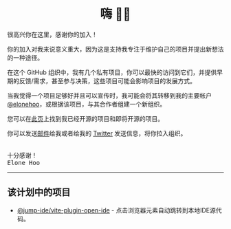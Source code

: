 <h1 align='center'>嗨 👋🏼</h1>

很高兴你在这里，感谢你的加入！

你的加入对我来说意义重大，因为这是支持我专注于维护自己的项目并提出新想法的一种途径。

在这个 GitHub 组织中，我有几个私有项目，你可以最快的访问到它们，并提供早期的反馈/需求，甚至参与决策，这些项目可能会影响项目的发展方式。

当我觉得一个项目足够好并且可以宣传时，我可能会将其转移到我的主要帐户 [@elonehoo](https://github.com/elonehoo)，或根据该项目，与其合作者组建一个新组织。

您可以在[此页](https://elonehoo.me/projects.html)上找到我已经开源的项目和即将开源的项目。

你可以发送[邮件](mailto:hi@elonehoo.me)给我或者给我的 [Twitter](https://twitter.com/elonehoo) 发送信息，将你拉入组织。

<br>
<samp>十分感谢！</samp><br>
<samp>Elone Hoo</samp>

<hr>

## 该计划中的项目

- [@jump-ide/vite-plugin-open-ide](https://github.com/jump-ide/vite-plugin-open-ide) - 点击浏览器元素自动跳转到本地IDE源代码。
